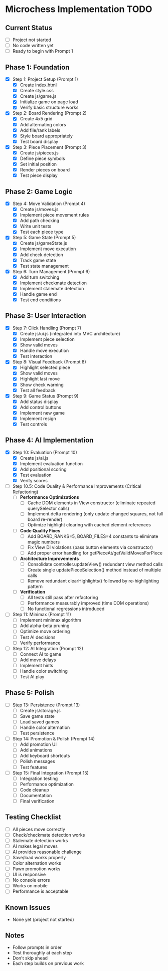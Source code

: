 # Microchess Implementation TODO

## Current Status
- [ ] Project not started
- [ ] No code written yet
- [ ] Ready to begin with Prompt 1

## Phase 1: Foundation
- [x] Step 1: Project Setup (Prompt 1)
  - [x] Create index.html
  - [x] Create style.css
  - [x] Create js/game.js
  - [x] Initialize game on page load
  - [x] Verify basic structure works

- [x] Step 2: Board Rendering (Prompt 2)
  - [x] Create 4x5 grid
  - [x] Add alternating colors
  - [x] Add file/rank labels
  - [x] Style board appropriately
  - [x] Test board display

- [x] Step 3: Piece Placement (Prompt 3)
  - [x] Create js/pieces.js
  - [x] Define piece symbols
  - [x] Set initial position
  - [x] Render pieces on board
  - [x] Test piece display

## Phase 2: Game Logic
- [x] Step 4: Move Validation (Prompt 4)
  - [x] Create js/moves.js
  - [x] Implement piece movement rules
  - [x] Add path checking
  - [x] Write unit tests
  - [x] Test each piece type

- [x] Step 5: Game State (Prompt 5)
  - [x] Create js/gameState.js
  - [x] Implement move execution
  - [x] Add check detection
  - [x] Track game state
  - [x] Test state management

- [x] Step 6: Turn Management (Prompt 6)
  - [x] Add turn switching
  - [x] Implement checkmate detection
  - [x] Implement stalemate detection
  - [x] Handle game end
  - [x] Test end conditions

## Phase 3: User Interaction
- [x] Step 7: Click Handling (Prompt 7)
  - [x] Create js/ui.js (integrated into MVC architecture)
  - [x] Implement piece selection
  - [x] Show valid moves
  - [x] Handle move execution
  - [x] Test interaction

- [x] Step 8: Visual Feedback (Prompt 8)
  - [x] Highlight selected piece
  - [x] Show valid moves
  - [x] Highlight last move
  - [x] Show check warning
  - [x] Test all feedback

- [x] Step 9: Game Status (Prompt 9)
  - [x] Add status display
  - [x] Add control buttons
  - [x] Implement new game
  - [x] Implement resign
  - [x] Test controls

## Phase 4: AI Implementation
- [x] Step 10: Evaluation (Prompt 10)
  - [x] Create js/ai.js
  - [x] Implement evaluation function
  - [x] Add positional scoring
  - [x] Test evaluation
  - [x] Verify scores

- [ ] Step 10.5: Code Quality & Performance Improvements (Critical Refactoring)
  - [ ] **Performance Optimizations**
    - [ ] Cache DOM elements in View constructor (eliminate repeated querySelector calls)
    - [ ] Implement delta rendering (only update changed squares, not full board re-render)
    - [ ] Optimize highlight clearing with cached element references
  - [ ] **Code Quality Fixes**
    - [ ] Add BOARD_RANKS=5, BOARD_FILES=4 constants to eliminate magic numbers
    - [ ] Fix View DI violations (pass button elements via constructor)
    - [ ] Add proper error handling for getPieceAt/getValidMovesForPiece
  - [ ] **Architecture Improvements**
    - [ ] Consolidate controller.updateView() redundant view method calls
    - [ ] Create single updatePieceSelection() method instead of multiple calls
    - [ ] Remove redundant clearHighlights() followed by re-highlighting pattern
  - [ ] **Verification**
    - [ ] All tests still pass after refactoring
    - [ ] Performance measurably improved (time DOM operations)
    - [ ] No functional regressions introduced

- [ ] Step 11: Minimax (Prompt 11)
  - [ ] Implement minimax algorithm
  - [ ] Add alpha-beta pruning
  - [ ] Optimize move ordering
  - [ ] Test AI decisions
  - [ ] Verify performance

- [ ] Step 12: AI Integration (Prompt 12)
  - [ ] Connect AI to game
  - [ ] Add move delays
  - [ ] Implement hints
  - [ ] Handle color switching
  - [ ] Test AI play

## Phase 5: Polish
- [ ] Step 13: Persistence (Prompt 13)
  - [ ] Create js/storage.js
  - [ ] Save game state
  - [ ] Load saved games
  - [ ] Handle color alternation
  - [ ] Test persistence

- [ ] Step 14: Promotion & Polish (Prompt 14)
  - [ ] Add promotion UI
  - [ ] Add animations
  - [ ] Add keyboard shortcuts
  - [ ] Polish messages
  - [ ] Test features

- [ ] Step 15: Final Integration (Prompt 15)
  - [ ] Integration testing
  - [ ] Performance optimization
  - [ ] Code cleanup
  - [ ] Documentation
  - [ ] Final verification

## Testing Checklist
- [ ] All pieces move correctly
- [ ] Check/checkmate detection works
- [ ] Stalemate detection works
- [ ] AI makes legal moves
- [ ] AI provides reasonable challenge
- [ ] Save/load works properly
- [ ] Color alternation works
- [ ] Pawn promotion works
- [ ] UI is responsive
- [ ] No console errors
- [ ] Works on mobile
- [ ] Performance is acceptable

## Known Issues
- None yet (project not started)

## Notes
- Follow prompts in order
- Test thoroughly at each step
- Don't skip ahead
- Each step builds on previous work